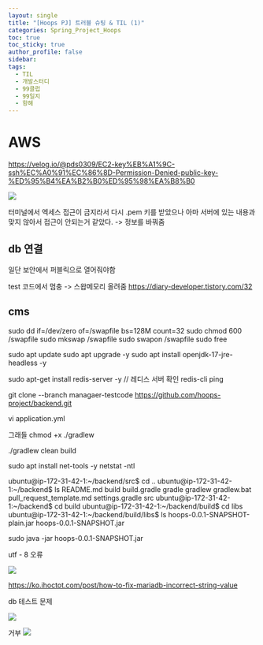 ```yaml
---
layout: single
title: "[Hoops PJ] 트러블 슈팅 & TIL (1)"
categories: Spring_Project_Hoops
toc: true
toc_sticky: true
author_profile: false
sidebar: 
tags:
  - TIL
  - 개발스터디
  - 99클럽
  - 99일지
  - 항해
---
```


# AWS

https://velog.io/@pds0309/EC2-key%EB%A1%9C-ssh%EC%A0%91%EC%86%8D-Permission-Denied-public-key-%ED%95%B4%EA%B2%B0%ED%95%98%EA%B8%B0

![](https://i.imgur.com/w3Nq0sN.png)

터미널에서 엑세스 접근이 금지라서 다시 .pem 키를 받았으나
아마 서버에 있는 내용과 맞지 않아서 접근이 안되는거 같았다.
-> 정보를 바꿔줌

## db 연결
일단 보안에서 퍼블릭으로 열어줘야함


test 코드에서 멈충
-> 스왑메모리 올려줌
https://diary-developer.tistory.com/32

## cms
sudo dd if=/dev/zero of=/swapfile bs=128M count=32
sudo chmod 600 /swapfile
sudo mkswap /swapfile
sudo swapon /swapfile
sudo free

sudo apt update
sudo apt upgrade -y
sudo apt install openjdk-17-jre-headless -y

sudo apt-get install redis-server -y
// 레디스 서버 확인
redis-cli ping

git clone --branch managaer-testcode https://github.com/hoops-project/backend.git

vi application.yml


그래들 
chmod +x ./gradlew

./gradlew clean build


sudo apt install net-tools -y
netstat -ntl

ubuntu@ip-172-31-42-1:~/backend/src$ cd ..
ubuntu@ip-172-31-42-1:~/backend$ ls
README.md  build  build.gradle  gradle  gradlew  gradlew.bat  pull_request_template.md  settings.gradle  src
ubuntu@ip-172-31-42-1:~/backend$ cd build
ubuntu@ip-172-31-42-1:~/backend/build$ cd libs
ubuntu@ip-172-31-42-1:~/backend/build/libs$ ls
hoops-0.0.1-SNAPSHOT-plain.jar  hoops-0.0.1-SNAPSHOT.jar

sudo java -jar hoops-0.0.1-SNAPSHOT.jar

utf - 8 오류

![](https://i.imgur.com/eNxOMBj.png)

https://ko.ihoctot.com/post/how-to-fix-mariadb-incorrect-string-value




db 테스트 문제

![](https://i.imgur.com/M2vKstB.png)


거부
![](https://i.imgur.com/OO0wOS2.png)
